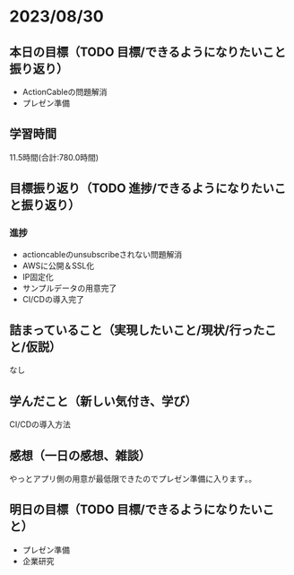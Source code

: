 # 2023/08/30
## 本日の目標（TODO 目標/できるようになりたいこと振り返り）
- ActionCableの問題解消
- プレゼン準備
## 学習時間
11.5時間(合計:780.0時間)
## 目標振り返り（TODO 進捗/できるようになりたいこと振り返り）
### 進捗
- actioncableのunsubscribeされない問題解消
- AWSに公開＆SSL化
- IP固定化
- サンプルデータの用意完了
- CI/CDの導入完了
## 詰まっていること（実現したいこと/現状/行ったこと/仮説）
なし
## 学んだこと（新しい気付き、学び）
CI/CDの導入方法
## 感想（一日の感想、雑談）
やっとアプリ側の用意が最低限できたのでプレゼン準備に入ります｡｡
## 明日の目標（TODO 目標/できるようになりたいこと）
- プレゼン準備
- 企業研究